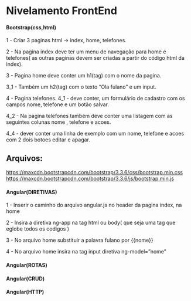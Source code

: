 Nivelamento FrontEnd
============

#### Bootstrap(css,html)

1 - Criar 3 paginas html ->  index, home, telefones.

2 - Na pagina index deve ter um menu de navegação para home e telefones( as outras paginas devem ser criadas a partir do código html da index).

3 - Pagina home deve conter um  h1(tag) com o nome da pagina.

3_1 - Também um h2(tag) com o texto “Ola fulano” e um input.

4 - Pagina telefones.
4_1 - deve conter, um formulário de cadastro com os campos nome, telefone e um botão salvar.

4_2 - Na pagina telefones também deve conter uma listagem com as seguintes colunas nome , telefone e acoes.

4_4 - dever conter uma linha de exemplo com um nome, telefone e acoes com 2 dois botoes editar e apagar.


Arquivos:
---------
https://maxcdn.bootstrapcdn.com/bootstrap/3.3.6/css/bootstrap.min.css
https://maxcdn.bootstrapcdn.com/bootstrap/3.3.6/js/bootstrap.min.js

#### Angular(DIRETIVAS)

1 - Inserir o caminho do arquivo angular.js no header da pagina index, na home

2 - Insira a diretiva ng-app na tag html ou body( que seja uma tag que eglobe todos os codigos )

3 - No arquivo home substituir a palavra fulano por {{nome}}  

4 - No arquivo home insira na tag input diretiva ng-model=”nome”

#### Angular(ROTAS)

#### Angular(CRUD)

#### Angular(HTTP)




    	
 
	
